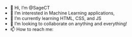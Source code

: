 - 👋 Hi, I’m @SageCT
- 👀 I’m interested in Machine Learning applications, 
- 🌱 I’m currently learning HTML, CSS, and JS
- 💞️ I’m looking to collaborate on anything and everything!
- 📫 How to reach me: 

<!---
SageCT/SageCT is a ✨ special ✨ repository because its `README.md` (this file) appears on your GitHub profile.
You can click the Preview link to take a look at your changes.
--->
